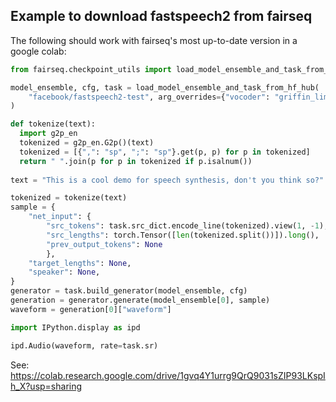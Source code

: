 ## Example to download fastspeech2 from fairseq

The following should work with fairseq's most up-to-date version in a google colab:

```python
from fairseq.checkpoint_utils import load_model_ensemble_and_task_from_hf

model_ensemble, cfg, task = load_model_ensemble_and_task_from_hf_hub(
    "facebook/fastspeech2-test", arg_overrides={"vocoder": "griffin_lim", "fp16": False}
)

def tokenize(text):
  import g2p_en
  tokenized = g2p_en.G2p()(text)
  tokenized = [{",": "sp", ";": "sp"}.get(p, p) for p in tokenized]
  return " ".join(p for p in tokenized if p.isalnum())
  
text = "This is a cool demo for speech synthesis, don't you think so?"

tokenized = tokenize(text)
sample = {
    "net_input": {
        "src_tokens": task.src_dict.encode_line(tokenized).view(1, -1),
        "src_lengths": torch.Tensor([len(tokenized.split())]).long(),
        "prev_output_tokens": None
        },
    "target_lengths": None,
    "speaker": None,
}
generator = task.build_generator(model_ensemble, cfg)
generation = generator.generate(model_ensemble[0], sample)
waveform = generation[0]["waveform"]

import IPython.display as ipd

ipd.Audio(waveform, rate=task.sr)
```

See: https://colab.research.google.com/drive/1gvq4Y1urrg9QrQ9031sZIP93LKspIh_X?usp=sharing